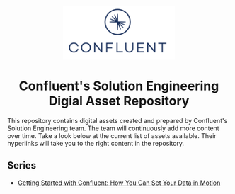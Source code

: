 <div align="center">
    <img src="images/confluent.png" width=50% height=50%>
</div>

# <div align="center">Confluent's Solution Engineering Digial Asset Repository</div>

This repository contains digital assets created and prepared by Confluent's Solution Engineering team. The team will continuously add more content over time. Take a look below at the current list of assets available. Their hyperlinks will take you to the right content in the repository. 

## Series

* [Getting Started with Confluent: How You Can Set Your Data in Motion](https://github.com/confluentinc/stream-me-up-scotty/tree/main/series-getting-started-with-cc)
